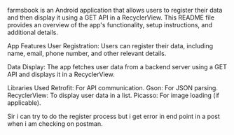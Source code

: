 farmsbook is an Android application that allows users to register their data and then display it using a GET API in a RecyclerView.
 This README file provides an overview of the app's functionality,
 setup instructions, and additional details.

 App Features
 User Registration: Users can register their data, including name, email, phone number, and other relevant details.

 Data Display: The app fetches user data from a backend server using a GET API and displays it in a RecyclerView.

 Libraries Used
 Retrofit: For API communication.
 Gson: For JSON parsing.
 RecyclerView: To display user data in a list.
 Picasso: For image loading (if applicable).

Sir i can try to do the register process but i get error in end point in a post when i am checking on postman.


